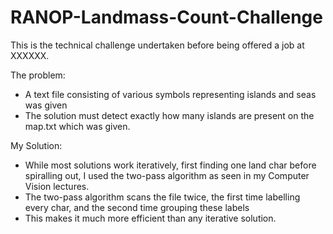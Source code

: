 # RANOP-Landmass-Count-Challenge

This is the technical challenge undertaken before being offered a job at XXXXXX.

The problem:
- A text file consisting of various symbols representing islands and seas was given
- The solution must detect exactly how many islands are present on the map.txt which was given.

My Solution:
- While most solutions work iteratively, first finding one land char before spiralling out, I used 
  the two-pass algorithm as seen in my Computer Vision lectures.
- The two-pass algorithm scans the file twice, the first time labelling every char, and the second time grouping these labels
- This makes it much more efficient than any iterative solution.
